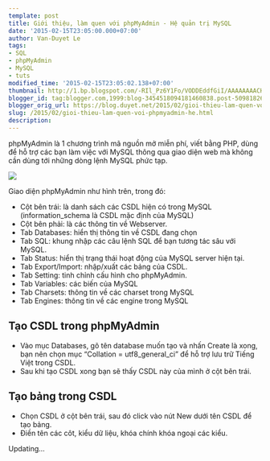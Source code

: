 ```yaml
---
template: post
title: Giới thiệu, làm quen với phpMyAdmin - Hệ quản trị MySQL
date: '2015-02-15T23:05:00.000+07:00'
author: Van-Duyet Le
tags:
- SQL
- phpMyAdmin
- MySQL
- tuts
modified_time: '2015-02-15T23:05:02.138+07:00'
thumbnail: http://1.bp.blogspot.com/-RIl_Pz6Y1Fo/VODDEddfGiI/AAAAAAAACHw/wibuZ6SUfAQ/s1600/Screenshot%2Bfrom%2B2015-02-15%2B22%3A59%3A44.png
blogger_id: tag:blogger.com,1999:blog-3454518094181460838.post-5098182681799861842
blogger_orig_url: https://blog.duyet.net/2015/02/gioi-thieu-lam-quen-voi-phpmyadmin-he.html
slug: /2015/02/gioi-thieu-lam-quen-voi-phpmyadmin-he.html
description: 
---
```


phpMyAdmin là 1 chương trình mã nguồn mở miễn phí, viết bằng PHP, dùng để hỗ trợ các bạn làm việc với MySQL thông qua giao diện web mà không cần dùng tới những dòng lệnh MySQL phức tạp.

![](http://1.bp.blogspot.com/-RIl_Pz6Y1Fo/VODDEddfGiI/AAAAAAAACHw/wibuZ6SUfAQ/s1600/Screenshot%2Bfrom%2B2015-02-15%2B22%3A59%3A44.png)

Giao diện phpMyAdmin như hình trên, trong đó:

- Cột bên trái: là danh sách các CSDL hiện có trong MySQL (information_schema là CSDL mặc định của MySQL)
- Cột bên phải: là các thông tin về Webserver.
- Tab Databases: hiển thị thông tin về CSDL đang chọn
- Tab SQL: khung nhập các câu lệnh SQL để bạn tương tác sâu với MySQL.
- Tab Status: hiển thị trạng thái hoạt động của MySQL server hiện tại.
- Tab Export/Import: nhập/xuất các bảng của CSDL.
- Tab Setting: tinh chỉnh cấu hình cho phpMyAdmin.
- Tab Variables: các biến của MySQL
- Tab Charsets: thông tin về các charset trong MySQL
- Tab Engines: thông tin về các engine trong MySQL

## Tạo CSDL trong phpMyAdmin ##

- Vào mục Databases, gõ tên database muốn tạo và nhấn Create là xong, bạn nên chọn mục “Collation = utf8_general_ci” để hỗ trợ lưu trữ Tiếng Việt trong CSDL.
- Sau khi tạo CSDL xong bạn sẽ thấy CSDL này của mình ở cột bên trái.

## Tạo bảng trong CSDL ##

- Chọn CSDL ở cột bên trái, sau đó click vào nút New dưới tên CSDL để tạo bảng.
- Điền tên các côt, kiểu dữ liệu, khóa chính khóa ngoại các kiểu.

Updating...
